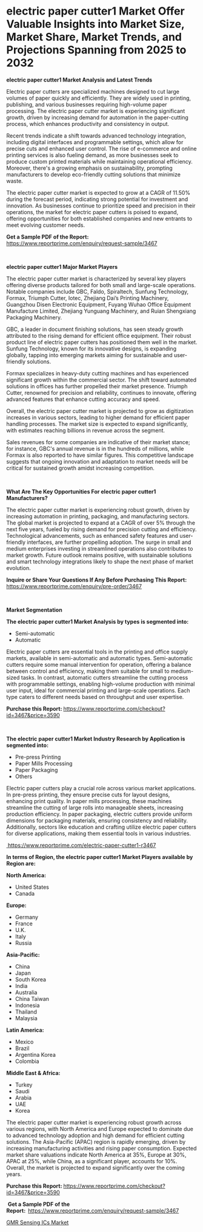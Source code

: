 <p><h1>electric paper cutter1 Market Offer Valuable Insights into Market Size, Market Share, Market Trends, and Projections Spanning from 2025 to 2032</h1></p><p><strong>electric paper cutter1 Market Analysis and Latest Trends</strong></p>
<p><p>Electric paper cutters are specialized machines designed to cut large volumes of paper quickly and efficiently. They are widely used in printing, publishing, and various businesses requiring high-volume paper processing. The electric paper cutter market is experiencing significant growth, driven by increasing demand for automation in the paper-cutting process, which enhances productivity and consistency in output. </p><p>Recent trends indicate a shift towards advanced technology integration, including digital interfaces and programmable settings, which allow for precise cuts and enhanced user control. The rise of e-commerce and online printing services is also fueling demand, as more businesses seek to produce custom printed materials while maintaining operational efficiency. Moreover, there's a growing emphasis on sustainability, prompting manufacturers to develop eco-friendly cutting solutions that minimize waste.</p><p>The electric paper cutter market is expected to grow at a CAGR of 11.50% during the forecast period, indicating strong potential for investment and innovation. As businesses continue to prioritize speed and precision in their operations, the market for electric paper cutters is poised to expand, offering opportunities for both established companies and new entrants to meet evolving customer needs.</p></p>
<p><strong>Get a Sample PDF of the Report:&nbsp;</strong> <a href="https://www.reportprime.com/enquiry/request-sample/3467?utm_campaign=3320&utm_medium=2&utm_source=Github&utm_content=ia&utm_term=18032025&utm_id=electric-paper-cutter1">https://www.reportprime.com/enquiry/request-sample/3467</a></p>
<p>&nbsp;</p>
<p><strong>electric paper cutter1 Major Market Players</strong></p>
<p><p>The electric paper cutter market is characterized by several key players offering diverse products tailored for both small and large-scale operations. Notable companies include GBC, Faldo, Spiraltech, Sunfung Technology, Formax, Triumph Cutter, Iotec, Zhejiang Dai’s Printing Machinery, Guangzhou Disen Electronic Equipment, Fuyang Wuhao Office Equipment Manufacture Limited, Zhejiang Yunguang Machinery, and Ruian Shengxiang Packaging Machinery.</p><p>GBC, a leader in document finishing solutions, has seen steady growth attributed to the rising demand for efficient office equipment. Their robust product line of electric paper cutters has positioned them well in the market. Sunfung Technology, known for its innovative designs, is expanding globally, tapping into emerging markets aiming for sustainable and user-friendly solutions.</p><p>Formax specializes in heavy-duty cutting machines and has experienced significant growth within the commercial sector. The shift toward automated solutions in offices has further propelled their market presence. Triumph Cutter, renowned for precision and reliability, continues to innovate, offering advanced features that enhance cutting accuracy and speed.</p><p>Overall, the electric paper cutter market is projected to grow as digitization increases in various sectors, leading to higher demand for efficient paper handling processes. The market size is expected to expand significantly, with estimates reaching billions in revenue across the segment.</p><p>Sales revenues for some companies are indicative of their market stance; for instance, GBC's annual revenue is in the hundreds of millions, while Formax is also reported to have similar figures. This competitive landscape suggests that ongoing innovation and adaptation to market needs will be critical for sustained growth amidst increasing competition.</p></p>
<p>&nbsp;</p>
<p><strong>What Are The Key Opportunities For electric paper cutter1 Manufacturers?</strong></p>
<p><p>The electric paper cutter market is experiencing robust growth, driven by increasing automation in printing, packaging, and manufacturing sectors. The global market is projected to expand at a CAGR of over 5% through the next five years, fueled by rising demand for precision cutting and efficiency. Technological advancements, such as enhanced safety features and user-friendly interfaces, are further propelling adoption. The surge in small and medium enterprises investing in streamlined operations also contributes to market growth. Future outlook remains positive, with sustainable solutions and smart technology integrations likely to shape the next phase of market evolution.</p></p>
<p><strong>Inquire or Share Your Questions If Any Before Purchasing This Report:</strong> <a href="https://www.reportprime.com/enquiry/pre-order/3467?utm_campaign=3320&utm_medium=2&utm_source=Github&utm_content=ia&utm_term=18032025&utm_id=electric-paper-cutter1">https://www.reportprime.com/enquiry/pre-order/3467</a></p>
<p>&nbsp;</p>
<p><strong>Market Segmentation</strong></p>
<p><strong>The electric paper cutter1 Market Analysis by types is segmented into:</strong></p>
<p><ul><li>Semi-automatic</li><li>Automatic</li></ul></p>
<p><p>Electric paper cutters are essential tools in the printing and office supply markets, available in semi-automatic and automatic types. Semi-automatic cutters require some manual intervention for operation, offering a balance between control and efficiency, making them suitable for small to medium-sized tasks. In contrast, automatic cutters streamline the cutting process with programmable settings, enabling high-volume production with minimal user input, ideal for commercial printing and large-scale operations. Each type caters to different needs based on throughput and user expertise.</p></p>
<p><strong>Purchase this Report:&nbsp;</strong><a href="https://www.reportprime.com/checkout?id=3467&price=3590&utm_campaign=3320&utm_medium=2&utm_source=Github&utm_content=ia&utm_term=18032025&utm_id=electric-paper-cutter1">https://www.reportprime.com/checkout?id=3467&price=3590</a></p>
<p>&nbsp;</p>
<p><strong>The electric paper cutter1 Market Industry Research by Application is segmented into:</strong></p>
<p><ul><li>Pre-press Printing</li><li>Paper Mills Processing</li><li>Paper Packaging</li><li>Others</li></ul></p>
<p><p>Electric paper cutters play a crucial role across various market applications. In pre-press printing, they ensure precise cuts for layout designs, enhancing print quality. In paper mills processing, these machines streamline the cutting of large rolls into manageable sheets, increasing production efficiency. In paper packaging, electric cutters provide uniform dimensions for packaging materials, ensuring consistency and reliability. Additionally, sectors like education and crafting utilize electric paper cutters for diverse applications, making them essential tools in various industries.</p></p>
<p><a href="https://www.reportprime.com/electric-paper-cutter1-r3467?utm_campaign=3320&utm_medium=2&utm_source=Github&utm_content=ia&utm_term=18032025&utm_id=electric-paper-cutter1">&nbsp;https://www.reportprime.com/electric-paper-cutter1-r3467</a></p>
<p><strong>In terms of Region, the electric paper cutter1 Market Players available by Region are:</strong></p>
<p>
    <p> <strong> North America: </strong>
        <ul>
            <li>United States</li>
            <li>Canada</li>
        </ul>
        </p> 
    <p> <strong> Europe: </strong>
        <ul>
            <li>Germany</li>
            <li>France</li>
            <li>U.K.</li>
            <li>Italy</li>
            <li>Russia</li>
        </ul>
        </p> 
    <p> <strong> Asia-Pacific: </strong>
        <ul>
            <li>China</li>
            <li>Japan</li>
            <li>South Korea</li>
            <li>India</li>
            <li>Australia</li>
            <li>China Taiwan</li>
            <li>Indonesia</li>
            <li>Thailand</li>
            <li>Malaysia</li>
        </ul>
        </p> 
    <p> <strong> Latin America: </strong>
        <ul>
            <li>Mexico</li>
            <li>Brazil</li>
            <li>Argentina Korea</li>
            <li>Colombia</li>
        </ul>
        </p> 
    <p> <strong> Middle East & Africa: </strong>
        <ul>
            <li>Turkey</li>
            <li>Saudi</li>
            <li>Arabia</li>
            <li>UAE</li>
            <li>Korea</li>
        </ul>
    </p>
    </p>
<p><p>The electric paper cutter market is experiencing robust growth across various regions, with North America and Europe expected to dominate due to advanced technology adoption and high demand for efficient cutting solutions. The Asia-Pacific (APAC) region is rapidly emerging, driven by increasing manufacturing activities and rising paper consumption. Expected market share valuations indicate North America at 35%, Europe at 30%, APAC at 25%, while China, as a significant player, accounts for 10%. Overall, the market is projected to expand significantly over the coming years.</p></p>
<p><strong>Purchase this Report: </strong><a href="https://www.reportprime.com/checkout?id=3467&price=3590&utm_campaign=3320&utm_medium=2&utm_source=Github&utm_content=ia&utm_term=18032025&utm_id=electric-paper-cutter1">https://www.reportprime.com/checkout?id=3467&price=3590</a></p>
<p>&nbsp;<strong>Get a Sample PDF of the Report:&nbsp;&nbsp;</strong><a href="https://www.reportprime.com/enquiry/request-sample/3467?utm_campaign=3320&utm_medium=2&utm_source=Github&utm_content=ia&utm_term=18032025&utm_id=electric-paper-cutter1">https://www.reportprime.com/enquiry/request-sample/3467</a></p>
<p><strong></strong></p>
<p><p><a href="https://github.com/welfmimon/Market-Research-Report-List-1/blob/main/gmr-sensing-ics-market.md?utm_campaign=3320&utm_medium=2&utm_source=Github&utm_content=ia&utm_term=18032025&utm_id=electric-paper-cutter1">GMR Sensing ICs Market</a></p></p>